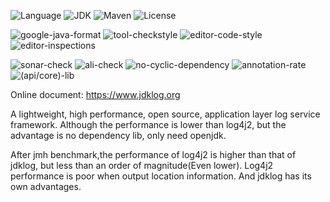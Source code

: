 ![Language](https://img.shields.io/badge/language-java-orange.svg)
![JDK](https://img.shields.io/badge/OpenJDK-11-yellow.svg)
![Maven](https://raster.shields.io/badge/Maven-3.6.3-red.svg)
![License](https://img.shields.io/badge/license-GPL2.0-000000.svg)

![google-java-format](https://img.shields.io/badge/google-javaformat-red.svg)
![tool-checkstyle](https://img.shields.io/badge/(google/sun)-checkstyle-orange.svg)
![editor-code-style](https://img.shields.io/badge/(google/sun)-codestyle-yellow.svg)
![editor-inspections](https://img.shields.io/badge/idea-inspections-red.svg)

![sonar-check](https://img.shields.io/badge/sonar-check-yellow.svg)
![ali-check](https://img.shields.io/badge/ali-check-red.svg)
![no-cyclic-dependency](https://img.shields.io/badge/cyclic-dependency-red.svg)
![annotation-rate](https://img.shields.io/badge/annotation-rate-red.svg)
![(api/core)-lib](https://img.shields.io/badge/(api/core)-lib-red.svg)

Online document: <https://www.jdklog.org>

A lightweight, high performance, open source, application layer log service framework.
Although the performance is lower than log4j2, but the advantage is  no dependency lib, only need openjdk.

After jmh benchmark,the performance of log4j2 is higher than that of jdklog, but less than an order of magnitude(Even lower).
Log4j2 performance is poor when output location information. And jdklog has its own advantages.
